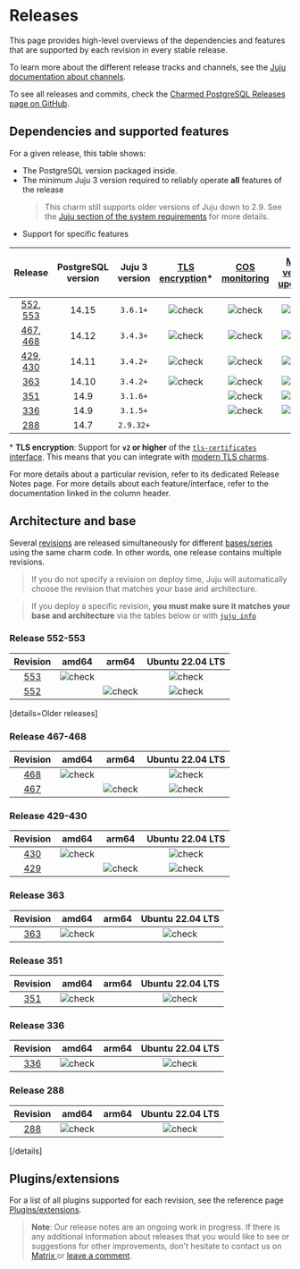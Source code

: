 # Releases

This page provides high-level overviews of the dependencies and features that are supported by each revision in every stable release.

To learn more about the different release tracks and channels, see the [Juju documentation about channels](https://juju.is/docs/juju/channel#heading--risk).

To see all releases and commits, check the [Charmed PostgreSQL Releases page on GitHub](https://github.com/canonical/postgresql-operator/releases).

## Dependencies and supported features

For a given release, this table shows:
* The PostgreSQL version packaged inside.
* The minimum Juju 3 version required to reliably operate **all** features of the release
   > This charm still supports older versions of Juju down to 2.9. See the [Juju section of the system requirements](/t/11743) for more details.
* Support for specific features

| Release | PostgreSQL version | Juju 3 version | [TLS encryption](/t/9685)* | [COS monitoring](/t/10600) | [Minor version upgrades](/t/12089) | [Cross-regional async replication](/t/15412) | [Point-in-time recovery](/t/9693) |
|:---:|:---:|:---:|:---:|:---:|:---:|:---:|:---:|
| [552], [553] | 14.15 | `3.6.1+` | ![check] | ![check] | ![check] | ![check] | ![check] |
| [467], [468] | 14.12 | `3.4.3+` | ![check] | ![check] | ![check] | ![check] | ![check] |
| [429], [430] | 14.11 | `3.4.2+` | ![check] | ![check] | ![check] | ![check] |  |
| [363] | 14.10 | `3.4.2+` | ![check] | ![check] | ![check] | ![check] |  |
| [351] | 14.9 | `3.1.6+` |  | ![check] | ![check] |  |  |
| [336] | 14.9 | `3.1.5+` |  | ![check] | ![check] |  |  |
| [288] | 14.7 | `2.9.32+` |  |  |  |  |  |

\* **TLS encryption**: Support for **`v2` or higher** of the [`tls-certificates` interface](https://charmhub.io/tls-certificates-interface/libraries/tls_certificates). This means that you can integrate with [modern TLS charms](https://charmhub.io/topics/security-with-x-509-certificates).

For more details about a particular revision, refer to its dedicated Release Notes page.
For more details about each feature/interface, refer to the documentation linked in the column header.

## Architecture and base
Several [revisions](https://juju.is/docs/sdk/revision) are released simultaneously for different [bases/series](https://juju.is/docs/juju/base) using the same charm code. In other words, one release contains multiple revisions.

> If you do not specify a revision on deploy time, Juju will automatically choose the revision that matches your base and architecture.

> If you deploy a specific revision, **you must make sure it matches your base and architecture** via the tables below or with [`juju info`](https://juju.is/docs/juju/juju-info)

### Release 552-553

| Revision | amd64 | arm64 | Ubuntu 22.04 LTS
|:--------:|:-----:|:-----:|:-----:|
|[553]  | ![check] |        |  ![check]  |
|[552] |          | ![check] |  ![check]  |

[details=Older releases]

### Release 467-468

| Revision | amd64 | arm64 | Ubuntu 22.04 LTS
|:--------:|:-----:|:-----:|:-----:|
|[468]  |![check] | | ![check]  |
|[467] |  | ![check]| ![check] |

### Release 429-430

| Revision | amd64 | arm64 | Ubuntu 22.04 LTS
|:--------:|:-----:|:-----:|:-----:|
|[430] |![check]| | ![check]   |
|[429] |  | ![check]| ![check] |

### Release 363

| Revision | amd64 | arm64 | Ubuntu 22.04 LTS
|:--------:|:-----:|:-----:|:-----:|
|[363] | ![check]| | ![check]  |


### Release 351

| Revision | amd64 | arm64 | Ubuntu 22.04 LTS
|:--------:|:-----:|:-----:|:-----:|
|[351] |![check]| | ![check]   |


### Release 336

| Revision | amd64 | arm64 | Ubuntu 22.04 LTS
|:--------:|:-----:|:-----:|:-----:|
|[336] |![check]| | ![check]   |


### Release 288

| Revision | amd64 | arm64 | Ubuntu 22.04 LTS
|:--------:|:-----:|:-----:|:-----:|
|[288] |![check]| | ![check]   |

[/details]

## Plugins/extensions

For a list of all plugins supported for each revision, see the reference page [Plugins/extensions](/t/10946).

> **Note**: Our release notes are an ongoing work in progress. If there is any additional information about releases that you would like to see or suggestions for other improvements, don't hesitate to contact us on [Matrix ](https://matrix.to/#/#charmhub-data-platform:ubuntu.com) or [leave a comment](https://discourse.charmhub.io/t/charmed-postgresql-reference-release-notes/11875).

<!-- LINKS-->
[553]: https://github.com/canonical/postgresql-operator/releases/tag/rev552
[552]: https://github.com/canonical/postgresql-operator/releases/tag/rev552

[468]: https://github.com/canonical/postgresql-operator/releases/tag/rev467
[467]: https://github.com/canonical/postgresql-operator/releases/tag/rev467

[430]: https://github.com/canonical/postgresql-operator/releases/tag/rev429
[429]: https://github.com/canonical/postgresql-operator/releases/tag/rev429

[363]: https://github.com/canonical/postgresql-operator/releases/tag/rev363
[351]: https://github.com/canonical/postgresql-operator/releases/tag/rev351
[336]: https://github.com/canonical/postgresql-operator/releases/tag/rev336
[288]: https://github.com/canonical/postgresql-operator/releases/tag/rev288


<!--BADGES-->
[check]: https://img.icons8.com/color/20/checkmark--v1.png